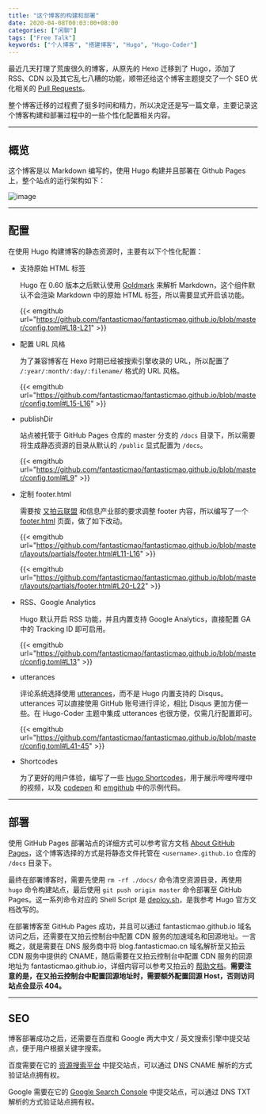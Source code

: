 ```yaml
---
title: "这个博客的构建和部署"
date: 2020-04-08T00:03:00+08:00
categories: ["闲聊"]
tags: ["Free Talk"]
keywords: ["个人博客", "搭建博客", "Hugo", "Hugo-Coder"]
---
```


最近几天打理了荒废很久的博客，从原先的 Hexo 迁移到了 Hugo，添加了 RSS、CDN 以及其它乱七八糟的功能，顺带还给这个博客主题提交了一个 SEO 优化相关的 [Pull Requests](https://github.com/luizdepra/hugo-coder/pull/300)。<!--more-->

整个博客迁移的过程费了挺多时间和精力，所以决定还是写一篇文章，主要记录这个博客构建和部署过程中的一些个性化配置相关内容。

---

## 概览

这个博客是以 Markdown 编写的，使用 Hugo 构建并且部署在 Github Pages 上，整个站点的运行架构如下：

![image](/images/build-and-deploy-of-this-blog/blog-architecture.png)

---

## 配置

在使用 Hugo 构建博客的静态资源时，主要有以下个性化配置：

- 支持原始 HTML 标签

  Hugo 在 0.60 版本之后默认使用 [Goldmark](https://github.com/yuin/goldmark/) 来解析 Markdown，这个组件默认不会渲染 Markdown 中的原始 HTML 标签，所以需要显式开启该功能。

  {{< emgithub url="https://github.com/fantasticmao/fantasticmao.github.io/blob/master/config.toml#L18-L21" >}}

- 配置 URL 风格

  为了兼容博客在 Hexo 时期已经被搜索引擎收录的 URL，所以配置了 `/:year/:month/:day/:filename/` 格式的 URL 风格。

  {{< emgithub url="https://github.com/fantasticmao/fantasticmao.github.io/blob/master/config.toml#L15-L16" >}}

- publishDir

  站点被托管于 GitHub Pages 仓库的 master 分支的 `/docs` 目录下，所以需要将生成静态资源的目录从默认的 `/public` 显式配置为 `/docs`。

  {{< emgithub url="https://github.com/fantasticmao/fantasticmao.github.io/blob/master/config.toml#L9" >}}

- 定制 footer.html

  需要按 [又拍云联盟](https://www.upyun.com/league) 和信息产业部的要求调整 footer 内容，所以编写了一个 [footer.html](https://github.com/fantasticmao/blog/blob/master/layouts/partials/footer.html) 页面，做了如下改动。

  {{< emgithub url="https://github.com/fantasticmao/fantasticmao.github.io/blob/master/layouts/partials/footer.html#L11-L16" >}}

  {{< emgithub url="https://github.com/fantasticmao/fantasticmao.github.io/blob/master/layouts/partials/footer.html#L20-L22" >}}

- RSS、Google Analytics

  Hugo 默认开启 RSS 功能，并且内置支持 Google Analytics，直接配置 GA 中的 Tracking ID 即可启用。

  {{< emgithub url="https://github.com/fantasticmao/fantasticmao.github.io/blob/master/config.toml#L13" >}}

- utterances

  评论系统选择使用 [utterances](https://utteranc.es/)，而不是 Hugo 内置支持的 Disqus。utterances 可以直接使用 GitHub 账号进行评论，相比 Disqus 更加方便一些。在 Hugo-Coder 主题中集成 utterances 也很方便，仅需几行配置即可。

  {{< emgithub url="https://github.com/fantasticmao/fantasticmao.github.io/blob/master/config.toml#L41-45" >}}

- Shortcodes

  为了更好的用户体验，编写了一些 [Hugo Shortcodes](https://github.com/fantasticmao/fantasticmao.github.io/tree/master/layouts/shortcodes)，用于展示哔哩哔哩中的视频，以及 [codepen](https://codepen.io/) 和 [emgithub](https://emgithub.com/) 中的示例代码。

---

## 部署

使用 GitHub Pages 部署站点的详细方式可以参考官方文档 [About GitHub Pages](https://docs.github.com/en/pages/getting-started-with-github-pages/about-github-pages)，这个博客选择的方式是将静态文件托管在 `<username>.github.io` 仓库的 `/docs` 目录下。

最终在部署博客时，需要先使用 `rm -rf ./docs/` 命令清空资源目录，再使用 `hugo` 命令构建站点，最后使用 `git push origin master` 命令部署至 GitHub Pages。这一系列命令对应的 Shell Script 是 [deploy.sh](https://github.com/fantasticmao/blog/blob/master/deploy.sh)，是我参考 Hugo 官方文档改写的。

在部署博客至 GitHub Pages 成功，并且可以通过 fantasticmao.github.io 域名访问之后，还需要在又拍云控制台中配置 CDN 服务的加速域名和回源地址。一言概之，就是需要在 DNS 服务商中将 blog.fantasticmao.cn 域名解析至又拍云 CDN 服务中提供的 CNAME，随后需要在又拍云控制台中配置 CDN 服务的回源地址为 fantasticmao.github.io，详细内容可以参考又拍云的 [帮助文档](https://help.upyun.com/knowledge-base/cdn-create-service/)。**需要注意的是，在又拍云控制台中配置回源地址时，需要额外配置回源 Host，否则访问站点会显示 404。**

---

## SEO

博客部署成功之后，还需要在百度和 Google 两大中文 / 英文搜索引擎中提交站点，便于用户根据关键字搜索。

百度需要在它的 [资源搜索平台](https://ziyuan.baidu.com/) 中提交站点，可以通过 DNS CNAME 解析的方式验证站点拥有权。

Google 需要在它的 [Google Search Console](https://search.google.com/search-console) 中提交站点，可以通过 DNS TXT 解析的方式验证站点拥有权。
